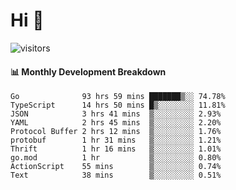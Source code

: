# Hi 👋
 
![visitors](https://visitor-badge.glitch.me/badge?page_id=sorcererxw.sorcererx)

#### 📊 Monthly Development Breakdown

<!--START_SECTION:waka-->
```text
Go              93 hrs 59 mins ███████▒░░ 74.78%
TypeScript      14 hrs 50 mins █▒░░░░░░░░ 11.81%
JSON            3 hrs 41 mins  ▒░░░░░░░░░ 2.93%
YAML            2 hrs 45 mins  ▒░░░░░░░░░ 2.20%
Protocol Buffer 2 hrs 12 mins  ▒░░░░░░░░░ 1.76%
protobuf        1 hr 31 mins   ▒░░░░░░░░░ 1.21%
Thrift          1 hr 16 mins   ▒░░░░░░░░░ 1.01%
go.mod          1 hr           ▒░░░░░░░░░ 0.80%
ActionScript    55 mins        ▒░░░░░░░░░ 0.74%
Text            38 mins        ▒░░░░░░░░░ 0.51%
```
<!--END_SECTION:waka-->
